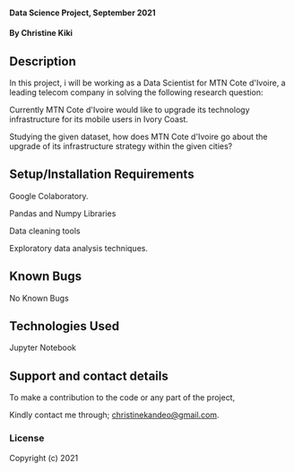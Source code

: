 

#### Data Science Project, September 2021

#### By **Christine Kiki**

## Description
In this project, i will be working as a Data Scientist for MTN Cote d'Ivoire, a leading telecom company in solving the following research question:

Currently MTN Cote d'Ivoire would like to upgrade its technology infrastructure for its mobile users in Ivory Coast. 

Studying the given dataset, how does MTN Cote d'Ivoire go about the upgrade of its infrastructure strategy within the given cities?

## Setup/Installation Requirements
Google Colaboratory.

Pandas and Numpy Libraries

Data cleaning tools

Exploratory data analysis techniques.

## Known Bugs
No Known Bugs

## Technologies Used
Jupyter Notebook

## Support and contact details
To make a contribution to the code or any part of the project, 

Kindly contact me through; christinekandeo@gmail.com.
### License

Copyright (c) 2021 
